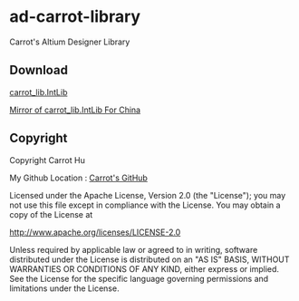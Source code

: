 # ad-carrot-library

Carrot's Altium Designer Library

## Download

[carrot_lib.IntLib](https://github.com/CRThu/ad-carrot-library/raw/master/library/Project%20Outputs%20for%20carrot_lib/carrot_lib.IntLib)

[Mirror of carrot_lib.IntLib For China](https://hub.fastgit.org/CRThu/ad-carrot-library/raw/master/library/Project%20Outputs%20for%20carrot_lib/carrot_lib.IntLib)

## Copyright

Copyright Carrot Hu

My Github Location : [Carrot's GitHub](https://github.com/CRThu)

Licensed under the Apache License, Version 2.0 (the "License");
you may not use this file except in compliance with the License.
You may obtain a copy of the License at

<http://www.apache.org/licenses/LICENSE-2.0>

Unless required by applicable law or agreed to in writing, software
distributed under the License is distributed on an "AS IS" BASIS,
WITHOUT WARRANTIES OR CONDITIONS OF ANY KIND, either express or implied.
See the License for the specific language governing permissions and
limitations under the License.
